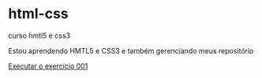 # html-css
 curso hmtl5 e css3

 Estou aprendendo HMTL5 e CSS3 e também gerenciando meus repositório

<a href= "https://vitornagayawong.github.io/html-css/exercicios/ex001/index.html">Executar o exercício 001</a>